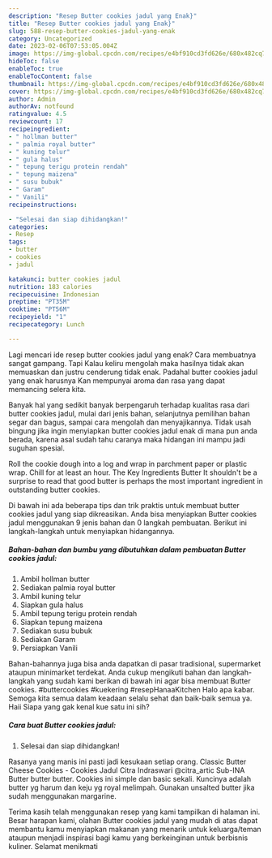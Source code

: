 ```yaml
---
description: "Resep Butter cookies jadul yang Enak}"
title: "Resep Butter cookies jadul yang Enak}"
slug: 588-resep-butter-cookies-jadul-yang-enak
category: Uncategorized
date: 2023-02-06T07:53:05.004Z
image: https://img-global.cpcdn.com/recipes/e4bf910cd3fd626e/680x482cq70/butter-cookies-jadul-foto-resep-utama.jpg
hideToc: false
enableToc: true
enableTocContent: false
thumbnail: https://img-global.cpcdn.com/recipes/e4bf910cd3fd626e/680x482cq70/butter-cookies-jadul-foto-resep-utama.jpg
cover: https://img-global.cpcdn.com/recipes/e4bf910cd3fd626e/680x482cq70/butter-cookies-jadul-foto-resep-utama.jpg
author: Admin
authorAv: notfound
ratingvalue: 4.5
reviewcount: 17
recipeingredient:
- " hollman butter"
- " palmia royal butter"
- " kuning telur"
- " gula halus"
- " tepung terigu protein rendah"
- " tepung maizena"
- " susu bubuk"
- " Garam"
- " Vanili"
recipeinstructions:

- "Selesai dan siap dihidangkan!"
categories:
- Resep
tags:
- butter
- cookies
- jadul

katakunci: butter cookies jadul 
nutrition: 183 calories
recipecuisine: Indonesian
preptime: "PT35M"
cooktime: "PT56M"
recipeyield: "1"
recipecategory: Lunch

---
```



Lagi mencari ide resep butter cookies jadul yang enak? Cara membuatnya sangat gampang. Tapi Kalau keliru mengolah maka hasilnya tidak akan memuaskan dan justru cenderung tidak enak. Padahal butter cookies jadul yang enak harusnya Kan mempunyai aroma dan rasa yang dapat memancing selera kita.


Banyak hal yang sedikit banyak berpengaruh terhadap kualitas rasa dari butter cookies jadul, mulai dari jenis bahan, selanjutnya pemilihan bahan segar dan bagus, sampai cara mengolah dan menyajikannya. Tidak usah bingung jika ingin menyiapkan butter cookies jadul enak di mana pun anda berada, karena asal sudah tahu caranya maka hidangan ini mampu jadi suguhan spesial.

Roll the cookie dough into a log and wrap in parchment paper or plastic wrap. Chill for at least an hour. The Key Ingredients Butter It shouldn&#39;t be a surprise to read that good butter is perhaps the most important ingredient in outstanding butter cookies.


Di bawah ini ada beberapa tips dan trik praktis untuk membuat butter cookies jadul yang siap dikreasikan. Anda bisa menyiapkan Butter cookies jadul menggunakan 9 jenis bahan dan 0 langkah pembuatan. Berikut ini langkah-langkah untuk menyiapkan hidangannya.

<!--inarticleads1-->

##### Bahan-bahan dan bumbu yang dibutuhkan dalam pembuatan Butter cookies jadul:

1. Ambil  hollman butter
1. Sediakan  palmia royal butter
1. Ambil  kuning telur
1. Siapkan  gula halus
1. Ambil  tepung terigu protein rendah
1. Siapkan  tepung maizena
1. Sediakan  susu bubuk
1. Sediakan  Garam
1. Persiapkan  Vanili


Bahan-bahannya juga bisa anda dapatkan di pasar tradisional, supermarket ataupun minimarket terdekat. Anda cukup mengikuti bahan dan langkah-langkah yang sudah kami berikan di bawah ini agar bisa membuat Butter cookies. #buttercookies #kuekering #resepHanaaKitchen Halo apa kabar. Semoga kita semua dalam keadaan selalu sehat dan baik-baik semua ya. Haii Siapa yang gak kenal kue satu ini sih? 

<!--inarticleads2-->

##### Cara buat Butter cookies jadul:


1. Selesai dan siap dihidangkan!

Rasanya yang manis ini pasti jadi kesukaan setiap orang. Classic Butter Cheese Cookies - Cookies Jadul Citra Indraswari @citra_artic Sub-INA Butter butter butter. Cookies ini simple dan basic sekali. Kuncinya adalah butter yg harum dan keju yg royal melimpah. Gunakan unsalted butter jika sudah menggunakan margarine. 

Terima kasih telah menggunakan resep yang kami tampilkan di halaman ini. Besar harapan kami, olahan Butter cookies jadul yang mudah di atas dapat membantu kamu menyiapkan makanan yang menarik untuk keluarga/teman ataupun menjadi inspirasi bagi kamu yang berkeinginan untuk berbisnis kuliner. Selamat menikmati
